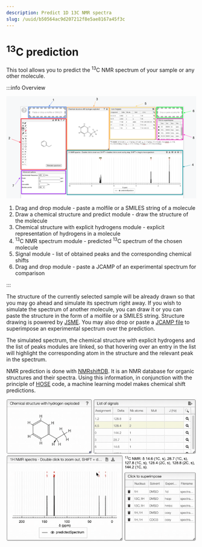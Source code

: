 ```yaml
---
description: Predict 1D 13C NMR spectra
slug: /uuid/b50564ac9d207212f8e5ae8167a45f3c
---
```


# <sup>13</sup>C prediction

This tool allows you to predict the <sup>13</sup>C NMR spectrum of your sample or any other molecule.

:::info Overview

![C_predictions](C_predictions.png)

1. Drag and drop module - paste a molfile or a SMILES string of a molecule
2. Draw a chemical structure and predict module - draw the structure of the molecule
3. Chemical structure with explicit hydrogens module - explicit representation of hydrogens in a molecule
4. <sup>13</sup>C NMR spectrum module - predicted <sup>13</sup>C spectrum of the chosen molecule
5. Signal module - list of obtained peaks and the corresponding chemical shifts
6. Drag and drop module - paste a JCAMP of an experimental spectrum for comparison

:::

The structure of the currently selected sample will be already drawn so that you may go ahead and simulate its spectrum right away. If you wish to simulate the spectrum of another molecule, you can draw it or you can paste the structure in the form of a molfile or a SMILES string. Structure drawing is powered by [JSME](http://peter-ertl.com/jsme/). You may also drop or paste a [JCAMP file](../../../includes/jcamp/README.md) to superimpose an experimental spectrum over the prediction.

The simulated spectrum, the chemical structure with explicit hydrogens and the list of peaks modules are linked, so that hovering over an entry in the list will highlight the corresponding atom in the structure and the relevant peak in the spectrum.

NMR prediction is done with [NMRshiftDB](http://nmrshiftdb.nmr.uni-koeln.de/). It is an NMR database for organic structures and their spectra. Using this information, in conjunction with the principle of [HOSE](hose_code/hose_code.md) code, a machine learning model makes chemical shift predictions. 

![prediction](NMRpredict13C.gif)

